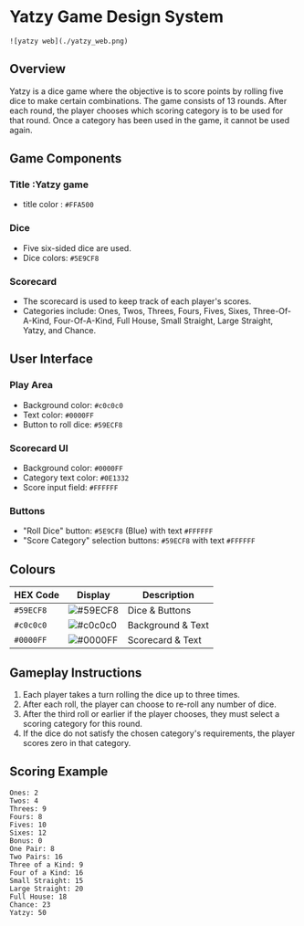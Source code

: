# Yatzy Game Design System

`![yatzy web](./yatzy_web.png)`
## Overview
Yatzy is a dice game where the objective is to score points by rolling five dice to make certain combinations. The game consists of 13 rounds. After each round, the player chooses which scoring category is to be used for that round. Once a category has been used in the game, it cannot be used again.

## Game Components

### Title :Yatzy game
- title color : `#FFA500`

### Dice
- Five six-sided dice are used.
- Dice colors: `#5E9CF8`

### Scorecard
- The scorecard is used to keep track of each player's scores.
- Categories include: Ones, Twos, Threes, Fours, Fives, Sixes, Three-Of-A-Kind, Four-Of-A-Kind, Full House, Small Straight, Large Straight, Yatzy, and Chance.

## User Interface

### Play Area
- Background color: `#c0c0c0` 
- Text color: `#0000FF` 
- Button to roll dice: `#59ECF8` 

### Scorecard UI
- Background color: `#0000FF` 
- Category text color: `#0E1332` 
- Score input field: `#FFFFFF`

### Buttons
- "Roll Dice" button: `#5E9CF8` (Blue) with text `#FFFFFF`
- "Score Category" selection buttons: `#59ECF8`  with text `#FFFFFF` 

## Colours

| HEX Code  | Display                                                                 | Description       |
|-----------|-------------------------------------------------------------------------|-------------------|
| `#59ECF8` | ![#59ECF8](https://via.placeholder.com/15/59ECF8/59ECF8.png)             | Dice & Buttons    |
| `#c0c0c0` | ![#c0c0c0](https://via.placeholder.com/15/c0c0c0/c0c0c0.png)             | Background & Text |
| `#0000FF` | ![#0000FF](https://via.placeholder.com/15/0000FF/0000FF.png)             | Scorecard & Text  |

## Gameplay Instructions

1. Each player takes a turn rolling the dice up to three times.
2. After each roll, the player can choose to re-roll any number of dice.
3. After the third roll or earlier if the player chooses, they must select a scoring category for this round.
4. If the dice do not satisfy the chosen category's requirements, the player scores zero in that category.

## Scoring Example

```plaintext
Ones: 2
Twos: 4
Threes: 9
Fours: 8
Fives: 10
Sixes: 12
Bonus: 0
One Pair: 8
Two Pairs: 16
Three of a Kind: 9
Four of a Kind: 16
Small Straight: 15
Large Straight: 20
Full House: 18
Chance: 23
Yatzy: 50

